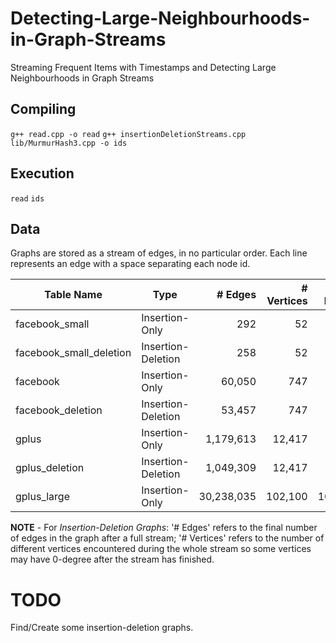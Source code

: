 # Detecting-Large-Neighbourhoods-in-Graph-Streams
Streaming Frequent Items with Timestamps and Detecting Large Neighbourhoods in Graph Streams

## Compiling
`g++ read.cpp -o read`
`g++ insertionDeletionStreams.cpp lib/MurmurHash3.cpp -o ids`

## Execution
`read`
`ids`

## Data
Graphs are stored as a stream of edges, in no particular order.
Each line represents an edge with a space separating each node id.

| Table Name              | Type               | # Edges    | # Vertices | Max Degree | Size         |
| ----------------------- | ------------------ | ---------: | ---------: | ---------: | -----------: |
| facebook_small          | Insertion-Only     | 292        | 52         | 36         | 3 KB         |
| facebook_small_deletion | Insertion-Deletion | 258        | 52         | 33         | 5 KB         |
| facebook                | Insertion-Only     | 60,050     | 747        | 586        | 587 KB       |
| facebook_deletion       | Insertion-Deletion | 53,457     | 747        | 522        | 846 KB       |
| gplus                   | Insertion-Only     | 1,179,613  | 12,417     | 5,948      | 52,839 KB    |
| gplus_deletion          | Insertion-Deletion | 1,049,309  | 12,417     | 4,998      | 60,124 KB    |
| gplus_large             | Insertion-Only     | 30,238,035 | 102,100    | 104,947    | 1,328,820 KB |
**NOTE** - For *Insertion-Deletion Graphs*: '# Edges' refers to the final number of edges in the graph after a full stream; '# Vertices' refers to the number of different vertices encountered during the whole stream so some vertices may have 0-degree after the stream has finished.

# TODO
Find/Create some insertion-deletion graphs.
